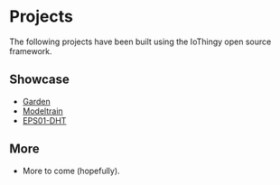 # Projects
The following projects have been built using the IoThingy open source framework.

## Showcase
* [Garden](https://github.com/dirkengels/iothingy-garden)
* [Modeltrain](https://github.com/dirkengels/iothingy-modeltrain)
* [EPS01-DHT](https://github.com/dirkengels/iothingy-esp01-dht)

## More
* More to come (hopefully).